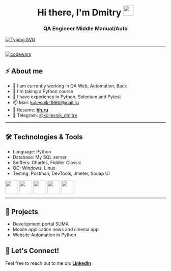 <h1 align="center">Hi there, I'm <a target="_blank">Dmitry</a>
<img src="https://github.com/blackcater/blackcater/raw/main/images/Hi.gif" height="32"/></h1>
<h3 align="center">QA Engineer Middle Manual/Auto</h3>

<!---Пример кода-->
[![Typing SVG](https://readme-typing-svg.herokuapp.com?color=%2336BCF7&lines=Верь+в+себя.+Никогда+не+сдавайся)](https://git.io/typing-svg)

---

[![codewars](https://www.codewars.com/users/Koliesnik/badges/small)](https://www.codewars.com/users/Koliesnik)
## ⚡ About me
- 🔭 I am currently working in QA Web, Automation, Back
- 🌱 I'm taking a Python course
- 💼 I have experience in Python, Selenium and Pytest
- 📫 Mail: koliesnik-1990@mail.ru
- 📕 Resume: [**hh.ru**](https://krasnodar.hh.ru/resume/3fb2083fff0e281de60039ed1f485052645166)
- 📱 Telegram: [@koliesnik_dmitry](https://t.me/koliesnik_dmitry)
  
---

## 🛠️ Technologies & Tools
- Language: Python
- Database: My SQL server
- Sniffers: Charles, Fiddler Classic
- ОС: Windows, Linux
- Testing: Postman, DevTools, Jmeter, Souap UI
<p align="left">
  <img align="center" src="https://cdn.jsdelivr.net/gh/devicons/devicon@latest/icons/python/python-original.svg" height="40" widht="40" />
  <img align="center" src="https://cdn.jsdelivr.net/gh/devicons/devicon@latest/icons/postman/postman-original.svg" height="40" widht="40" />
  <img align="center" src="https://cdn.jsdelivr.net/gh/devicons/devicon@latest/icons/azuresqldatabase/azuresqldatabase-original.svg" height="40" 
widht="40" />
  <img align="center" src="https://cdn.jsdelivr.net/gh/devicons/devicon@latest/icons/linux/linux-original.svg" height="40" widht="40" />
  <img align="center" src="https://cdn.jsdelivr.net/gh/devicons/devicon@latest/icons/jira/jira-original-wordmark.svg" height="40" widht="40" />
  
---

## 🌟 Projects
- Development portal SUMA 
- Mobile application news and сinema app
- Website Automation in Python

## 💬 Let's Connect!
Feel free to reach out to me on: [**LinkedIn**](https://ru.linkedin.com/in/dmitry-koliesnik-2b954b274)


  
